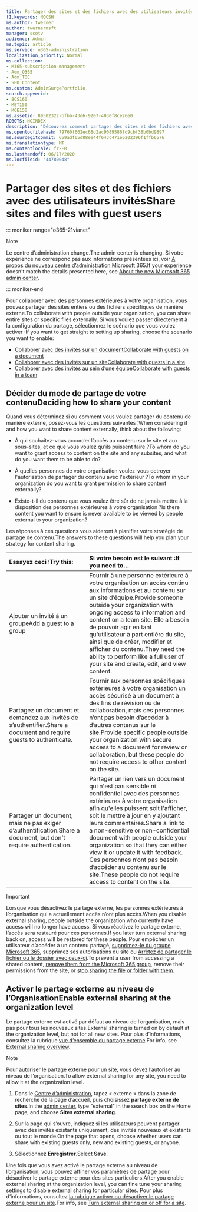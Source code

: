 ```yaml
---
title: Partager des sites et des fichiers avec des utilisateurs invités
f1.keywords: NOCSH
ms.author: twerner
author: twernermsft
manager: scotv
audience: Admin
ms.topic: article
ms.service: o365-administration
localization_priority: Normal
ms.collection:
- M365-subscription-management
- Adm_O365
- Adm_TOC
- SPO_Content
ms.custom: AdminSurgePortfolio
search.appverid:
- BCS160
- MET150
- MOE150
ms.assetid: 89502322-bfbb-43d6-9207-4030f8ce26e0
ROBOTS: NOINDEX
description: 'Découvrez comment partager des sites et des fichiers avec des personnes extérieures à l’organisation. '
ms.openlocfilehash: 79760f662ec68d2ac9089586fd9cbf38b0bd9897
ms.sourcegitcommit: 659adf65d88ee44f643c471e6202396f1ffb6576
ms.translationtype: MT
ms.contentlocale: fr-FR
ms.lasthandoff: 06/17/2020
ms.locfileid: "44780048"
---
```

# <a name="share-sites-and-files-with-guest-users"></a><span data-ttu-id="f074b-103">Partager des sites et des fichiers avec des utilisateurs invités</span><span class="sxs-lookup"><span data-stu-id="f074b-103">Share sites and files with guest users</span></span>

::: moniker range="o365-21vianet"

> [!NOTE]
> <span data-ttu-id="f074b-104">Le centre d’administration change.</span><span class="sxs-lookup"><span data-stu-id="f074b-104">The admin center is changing.</span></span> <span data-ttu-id="f074b-105">Si votre expérience ne correspond pas aux informations présentées ici, voir [À propos du nouveau centre d’administration Microsoft 365](https://docs.microsoft.com/microsoft-365/admin/microsoft-365-admin-center-preview?view=o365-21vianet).</span><span class="sxs-lookup"><span data-stu-id="f074b-105">If your experience doesn't match the details presented here, see [About the new Microsoft 365 admin center](https://docs.microsoft.com/microsoft-365/admin/microsoft-365-admin-center-preview?view=o365-21vianet).</span></span>

::: moniker-end

<span data-ttu-id="f074b-106">Pour collaborer avec des personnes extérieures à votre organisation, vous pouvez partager des sites entiers ou des fichiers spécifiques de manière externe.</span><span class="sxs-lookup"><span data-stu-id="f074b-106">To collaborate with people outside your organization, you can share entire sites or specific files externally.</span></span> <span data-ttu-id="f074b-107">Si vous voulez passer directement à la configuration du partage, sélectionnez le scénario que vous voulez activer :</span><span class="sxs-lookup"><span data-stu-id="f074b-107">If you want to get straight to setting up sharing, choose the scenario you want to enable:</span></span>

- [<span data-ttu-id="f074b-108">Collaborer avec des invités sur un document</span><span class="sxs-lookup"><span data-stu-id="f074b-108">Collaborate with guests on a document</span></span>](../../solutions/collaborate-on-documents.md)
- [<span data-ttu-id="f074b-109">Collaborer avec des invités sur un site</span><span class="sxs-lookup"><span data-stu-id="f074b-109">Collaborate with guests in a site</span></span>](../../solutions/collaborate-in-site.md)
- [<span data-ttu-id="f074b-110">Collaborer avec des invités au sein d’une équipe</span><span class="sxs-lookup"><span data-stu-id="f074b-110">Collaborate with guests in a team</span></span>](../../solutions/collaborate-as-team.md)
  
## <a name="deciding-how-to-share-your-content"></a><span data-ttu-id="f074b-111">Décider du mode de partage de votre contenu</span><span class="sxs-lookup"><span data-stu-id="f074b-111">Deciding how to share your content</span></span>

<span data-ttu-id="f074b-112">Quand vous déterminez si ou comment vous voulez partager du contenu de manière externe, posez-vous les questions suivantes :</span><span class="sxs-lookup"><span data-stu-id="f074b-112">When considering if and how you want to share content externally, think about the following:</span></span>
  
- <span data-ttu-id="f074b-113">À qui souhaitez-vous accorder l’accès au contenu sur le site et aux sous-sites, et ce que vous voulez qu’ils puissent faire ?</span><span class="sxs-lookup"><span data-stu-id="f074b-113">To whom do you want to grant access to content on the site and any subsites, and what do you want them to be able to do?</span></span>
    
- <span data-ttu-id="f074b-114">À quelles personnes de votre organisation voulez-vous octroyer l'autorisation de partager du contenu avec l'extérieur ?</span><span class="sxs-lookup"><span data-stu-id="f074b-114">To whom in your organization do you want to grant permission to share content externally?</span></span> 
    
- <span data-ttu-id="f074b-115">Existe-t-il du contenu que vous voulez être sûr de ne jamais mettre à la disposition des personnes extérieures à votre organisation ?</span><span class="sxs-lookup"><span data-stu-id="f074b-115">Is there content you want to ensure is never available to be viewed by people external to your organization?</span></span>
    
<span data-ttu-id="f074b-116">Les réponses à ces questions vous aideront à planifier votre stratégie de partage de contenu.</span><span class="sxs-lookup"><span data-stu-id="f074b-116">The answers to these questions will help you plan your strategy for content sharing.</span></span>
  
|<span data-ttu-id="f074b-117">**Essayez ceci :**</span><span class="sxs-lookup"><span data-stu-id="f074b-117">**Try this:**</span></span>|<span data-ttu-id="f074b-118">**Si votre besoin est le suivant :**</span><span class="sxs-lookup"><span data-stu-id="f074b-118">**If you need to…**</span></span>|
|:-----|:-----|
|<span data-ttu-id="f074b-119">Ajouter un invité à un groupe</span><span class="sxs-lookup"><span data-stu-id="f074b-119">Add a guest to a group</span></span>  <br/> |<span data-ttu-id="f074b-120">Fournir à une personne extérieure à votre organisation un accès continu aux informations et au contenu sur un site d’équipe.</span><span class="sxs-lookup"><span data-stu-id="f074b-120">Provide someone outside your organization with ongoing access to information and content on a team site.</span></span> <span data-ttu-id="f074b-121">Elle a besoin de pouvoir agir en tant qu'utilisateur à part entière du site, ainsi que de créer, modifier et afficher du contenu.</span><span class="sxs-lookup"><span data-stu-id="f074b-121">They need the ability to perform like a full user of your site and create, edit, and view content.</span></span>  <br/> |
|<span data-ttu-id="f074b-122">Partagez un document et demandez aux invités de s’authentifier.</span><span class="sxs-lookup"><span data-stu-id="f074b-122">Share a document and require guests to authenticate.</span></span>  <br/> |<span data-ttu-id="f074b-123">Fournir aux personnes spécifiques extérieures à votre organisation un accès sécurisé à un document à des fins de révision ou de collaboration, mais ces personnes n’ont pas besoin d’accéder à d’autres contenus sur le site.</span><span class="sxs-lookup"><span data-stu-id="f074b-123">Provide specific people outside your organization with secure access to a document for review or collaboration, but these people do not require access to other content on the site.</span></span>  <br/> |
|<span data-ttu-id="f074b-124">Partager un document, mais ne pas exiger d’authentification.</span><span class="sxs-lookup"><span data-stu-id="f074b-124">Share a document, but don't require authentication.</span></span>  <br/> |<span data-ttu-id="f074b-125">Partager un lien vers un document qui n'est pas sensible ni confidentiel avec des personnes extérieures à votre organisation afin qu'elles puissent soit l'afficher, soit le mettre à jour en y ajoutant leurs commentaires.</span><span class="sxs-lookup"><span data-stu-id="f074b-125">Share a link to a non-sensitive or non-confidential document with people outside your organization so that they can either view it or update it with feedback.</span></span> <span data-ttu-id="f074b-126">Ces personnes n’ont pas besoin d’accéder au contenu sur le site.</span><span class="sxs-lookup"><span data-stu-id="f074b-126">These people do not require access to content on the site.</span></span>  <br/> |
   
> [!IMPORTANT]
> <span data-ttu-id="f074b-127">Lorsque vous désactivez le partage externe, les personnes extérieures à l’organisation qui a actuellement accès n’ont plus accès.</span><span class="sxs-lookup"><span data-stu-id="f074b-127">When you disable external sharing, people outside the organization who currently have access will no longer have access.</span></span> <span data-ttu-id="f074b-128">Si vous réactivez le partage externe, l’accès sera restauré pour ces personnes.</span><span class="sxs-lookup"><span data-stu-id="f074b-128">If you later turn external sharing back on, access will be restored for these people.</span></span> <span data-ttu-id="f074b-129">Pour empêcher un utilisateur d’accéder à un contenu partagé, [supprimez-le du groupe Microsoft 365](/office365/admin/create-groups/add-or-remove-members-from-groups), supprimez ses autorisations du site ou [Arrêtez de partager le fichier ou le dossier avec ceux-ci](https://support.microsoft.com/office/0a36470f-d7fe-40a0-bd74-0ac6c1e13323).</span><span class="sxs-lookup"><span data-stu-id="f074b-129">To prevent a user from accessing a shared content, [remove them from the Microsoft 365 group](/office365/admin/create-groups/add-or-remove-members-from-groups), remove their permissions from the site, or [stop sharing the file or folder with them](https://support.microsoft.com/office/0a36470f-d7fe-40a0-bd74-0ac6c1e13323).</span></span> 
  
## <a name="enable-external-sharing-at-the-organization-level"></a><span data-ttu-id="f074b-130">Activer le partage externe au niveau de l’Organisation</span><span class="sxs-lookup"><span data-stu-id="f074b-130">Enable external sharing at the organization level</span></span>

<span data-ttu-id="f074b-131">Le partage externe est activé par défaut au niveau de l’organisation, mais pas pour tous les nouveaux sites.</span><span class="sxs-lookup"><span data-stu-id="f074b-131">External sharing is turned on by default at the organization level, but not for all new sites.</span></span> <span data-ttu-id="f074b-132">Pour plus d’informations, consultez la rubrique [vue d’ensemble du partage externe](/sharepoint/external-sharing-overview).</span><span class="sxs-lookup"><span data-stu-id="f074b-132">For info, see [External sharing overview](/sharepoint/external-sharing-overview).</span></span> 

> [!NOTE]
>  <span data-ttu-id="f074b-133">Pour autoriser le partage externe pour un site, vous devez l’autoriser au niveau de l’organisation.</span><span class="sxs-lookup"><span data-stu-id="f074b-133">To allow external sharing for any site, you need to allow it at the organization level.</span></span> 
  
1. <span data-ttu-id="f074b-134">Dans le [Centre d’administration](https://go.microsoft.com/fwlink/p/?linkid=2024339), tapez « externe » dans la zone de recherche de la page d’accueil, puis choisissez **partage externe de sites**.</span><span class="sxs-lookup"><span data-stu-id="f074b-134">In the [admin center](https://go.microsoft.com/fwlink/p/?linkid=2024339), type "external" in the search box on the Home page, and choose **Sites external sharing**.</span></span>
  
2. <span data-ttu-id="f074b-135">Sur la page qui s’ouvre, indiquez si les utilisateurs peuvent partager avec des invités existants uniquement, des invités nouveaux et existants ou tout le monde.</span><span class="sxs-lookup"><span data-stu-id="f074b-135">On the page that opens, choose whether users can share with existing guests only, new and existing guests, or anyone.</span></span> 
    
3. <span data-ttu-id="f074b-136">Sélectionnez **Enregistrer**.</span><span class="sxs-lookup"><span data-stu-id="f074b-136">Select **Save**.</span></span>
    
<span data-ttu-id="f074b-137">Une fois que vous avez activé le partage externe au niveau de l’organisation, vous pouvez affiner vos paramètres de partage pour désactiver le partage externe pour des sites particuliers.</span><span class="sxs-lookup"><span data-stu-id="f074b-137">After you enable external sharing at the organization level, you can fine tune your sharing settings to disable external sharing for particular sites.</span></span> <span data-ttu-id="f074b-138">Pour plus d’informations, consultez [la rubrique activer ou désactiver le partage externe pour un site](/sharepoint/change-external-sharing-site).</span><span class="sxs-lookup"><span data-stu-id="f074b-138">For info, see [Turn external sharing on or off for a site](/sharepoint/change-external-sharing-site).</span></span>
  

  

    

